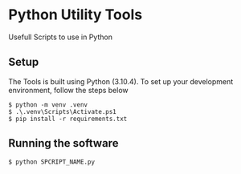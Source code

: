 # Python Utility Tools 

Usefull Scripts to use in Python

## Setup
The Tools is built using Python (3.10.4).
To set up your development environment, follow the steps below
``` shell
$ python -m venv .venv
$ .\.venv\Scripts\Activate.ps1
$ pip install -r requirements.txt
```

## Running the software
``` shell 
$ python SPCRIPT_NAME.py
```